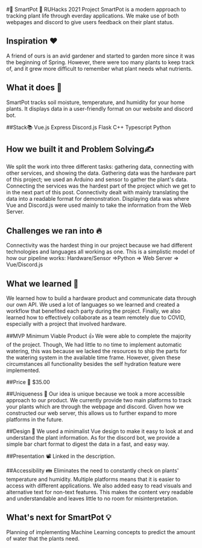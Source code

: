 #🧠 SmartPot 🌱
RUHacks 2021 Project
SmartPot is a modern approach to tracking plant life through everday applications. We make use of both webpages and discord to give users feedback on their plant status. 

## Inspiration ❤️
A friend of ours is an avid gardener and started to garden more since it was the beginning of Spring. However, there were too many plants to keep track of, and it grew more difficult to remember what plant needs what nutrients.

## What it does 🤔
SmartPot tracks soil moisture, temperature, and humidity for your home plants. It displays data in a user-friendly format on our website and discord bot.

##Stack📚
Vue.js
Express
Discord.js
Flask
C++
Typescript
Python


## How we built it and Problem Solving✍️
We split the work into three different tasks: gathering data, connecting with other services, and showing the data.
Gathering data was the hardware part of this project; we used an Arduino and sensor to gather the plant's data.
Connecting the services was the hardest part of the project which we get to in the next part of this post.
Connectivity dealt with mainly translating the data into a readable format for demonstration.
Displaying data was where Vue and Discord.js were used mainly to take the information from the Web Server.

## Challenges we ran into 🔥
Connectivity was the hardest thing in our project because we had different technologies and languages all working as one.  This is a simplistic model of how our pipeline works:
Hardware/Sensor =>Python => Web Server => Vue/Discord.js

## What we learned 📗
We learned how to build a hardware product and communicate data through our own API. We used a lot of languages so we learned and created a workflow that benefited each party during the project. 
Finally, we also learned how to effectively collaborate as a team remotely due to COVID, especially with a project that involved hardware. 

##MVP Minimum Viable Product 👍
We were able to complete the majority of the project. Though, We had little to no time to implement automatic watering, this was because we lacked the resources to ship the parts for the watering system in the available time frame. However, given these circumstances all functionality besides the self hydration feature were implemented. 

##Price 🤑
$35.00

##Uniqueness 🌟
Our idea is unique because we took a more accessible approach to our product. We currently provide two main platforms to track your plants which are through the webpage and discord. Given how we constructed our web server, this allows us to further expand to more platforms in the future. 

##Design 🎨
We used a minimalist Vue design to make it easy to look at and understand the plant information.
As for the discord bot, we provide a simple bar chart format to digest the data in a fast, and easy way. 

##Presentation 📽️
Linked in the description.

##Accessibility 👪
Eliminates the need to constantly check on plants' temperature and humidity. Multiple platforms means that it is easier to access with different applications. We also added easy to read visuals and alternative
text for non-text features. This makes the content very readable and understandable and leaves little to no room for misinterpretation. 

## What's next for SmartPot 💡
Planning of implementing Machine Learning concepts to predict the amount of water that the plants need. 
